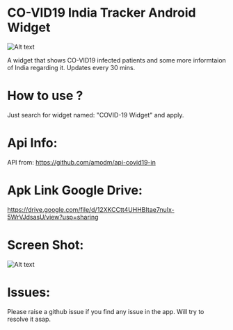 
# CO-VID19 India Tracker Android Widget


![Alt text](https://user-images.githubusercontent.com/1622949/76855907-225b6280-6878-11ea-8ad0-dd879453e5be.png "")


A widget that shows CO-VID19 infected patients and some more informtaion of India regarding it. Updates every 30 mins.

# How to use ?
Just search for widget named: "COVID-19 Widget" and apply.

# Api Info:
API from: https://github.com/amodm/api-covid19-in

# Apk Link Google Drive:
https://drive.google.com/file/d/12XKCCtt4UHHBItae7nuIx-5WrVJdsasU/view?usp=sharing

Screen Shot:
=============
![Alt text](https://user-images.githubusercontent.com/1622949/76842541-70646c00-6860-11ea-927e-ed6ef443fa66.png "Optional title")

# Issues:
Please raise a github issue if you find any issue in the app. Will try to resolve it asap.


